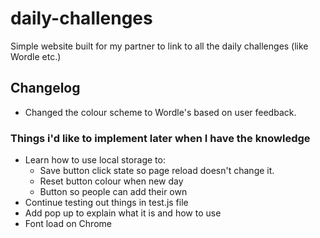 # daily-challenges
 Simple website built for my partner to link to all the daily challenges (like Wordle etc.)

## Changelog
- Changed the colour scheme to Wordle's based on user feedback. 

### Things i'd like to implement later when I have the knowledge
- Learn how to use local storage to: 
    - Save button click state so page reload doesn't change it.
    -  Reset button colour when new day
    -  Button so people can add their own
- Continue testing out things in test.js file
- Add pop up to explain what it is and how to use
- Font load on Chrome